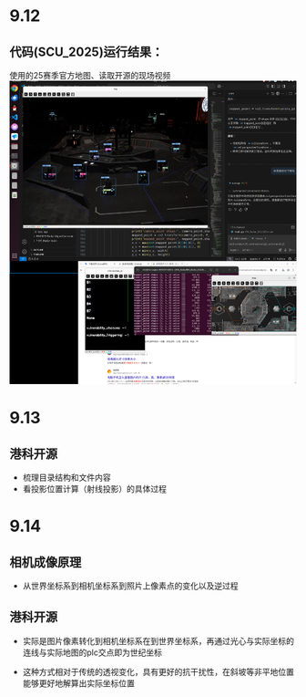 # 9.12
## 代码(SCU_2025)运行结果：

使用的25赛季官方地图、读取开源的现场视频
![test](./image/9.12.png )

# 9.13
## 港科开源

* 梳理目录结构和文件内容
* 看投影位置计算（射线投影）的具体过程

# 9.14
## 相机成像原理

* 从世界坐标系到相机坐标系到照片上像素点的变化以及逆过程

## 港科开源

* 实际是图片像素转化到相机坐标系在到世界坐标系，再通过光心与实际坐标的连线与实际地图的plc交点即为世纪坐标

* 这种方式相对于传统的透视变化，具有更好的抗干扰性，在斜坡等非平地位置能够更好地解算出实际坐标位置




